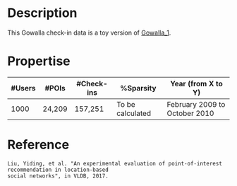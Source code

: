 # Description
This Gowalla check-in data is a toy version of [Gowalla_1](https://github.com/rahmanidashti/LBSNDatasets/tree/master/Gowalla/Gowalla_1).

# Propertise
| #Users  | #POIs | #Check-ins | %Sparsity | Year (from X to Y) |
| ------------- | ------------- | ------------- | ------------- | ------------- |
| 1000 | 24,209  | 157,251 | To be calculated | February 2009 to October 2010  |

# Reference
```
Liu, Yiding, et al. "An experimental evaluation of point-of-interest recommendation in location-based 
social networks", in VLDB, 2017.
```

